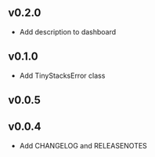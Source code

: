 v0.2.0
---
- Add description to dashboard
 
v0.1.0
---
- Add TinyStacksError class
 
v0.0.5
---

 
v0.0.4
---
- Add CHANGELOG and RELEASENOTES
 
